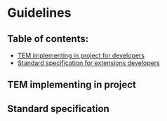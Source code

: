 # Guidelines
## Table of contents:
- [TEM implementing in project for developers](#applicationsDevelopersGuide)
- [Standard specification for extensions developers](#extensionsDevelopersGuide)

<a name="applicationsDevelopersGuide"></a>

## TEM implementing in project

<a name="extensionsDevelopersGuide"></a>

## Standard specification
